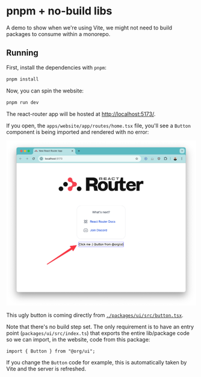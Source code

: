 # pnpm + no-build libs

A demo to show when we're using Vite, we might not need to build packages to consume within a monorepo.

## Running

First, install the dependencies with `pnpm`:

```bash
pnpm install
```

Now, you can spin the website:

```bash
pnpm run dev
```

The react-router app will be hosted at [http://localhost:5173/](http://localhost:5173/).

If you open, the `apps/website/app/routes/home.tsx` file, you'll see a `Button` component is being imported and rendered with no error:

![rendering](./assets/rendering.png)

This ugly button is coming directly from [`./packages/ui/src/button.tsx`]('./packages/ui/src/button.tsx').

Note that there's no build step set. The only requirement is to have an entry point (`packages/ui/src/index.ts`) that exports the entire lib/package code so we can import, in the website, code from this package:

```tsx
import { Button } from "@org/ui";
```

If you change the `Button` code for example, this is automatically taken by Vite and the server is refreshed.
